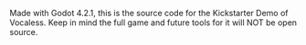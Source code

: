 Made with Godot 4.2.1, this is the source code for the Kickstarter Demo of Vocaless. 
Keep in mind the full game and future tools for it will NOT be open source. 
